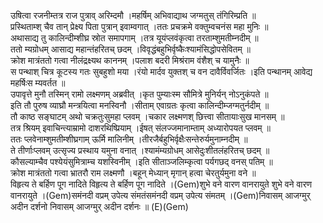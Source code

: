 

  
उषित्वा रजनीम्तत्र राज पुत्राव् अरिम्दमौ ।महर्षिम् अभिवाद्याथ जग्मतुस् तंगिरिम्प्रति  ॥   
प्रस्थिताम्श् चैव तान् प्रेक्ष्य पिता पुत्रान् इवाम्वगात् ।ततः प्रचक्रमे वक्तुम्वचनंस महा मुनिः  ॥   
अथासाद्य तु कालिन्दीम्शीघ्र स्रोत समापगाम् ।तत्र यूयंप्लवंकृत्वा तरताम्शुमतीम्नदीम्  ॥   
ततो म्यग्रोधम् आसाद्य महान्तंहरितच् छदम् ।विवृद्धंबहुभिर्वृष्कैःश्यामंसिद्धोपसेवितम्  ॥   
क्रोश मात्रंततो गत्वा नीलंद्रक्ष्यथ काननम् ।पलाश बदरी मिश्रंराम वंशैश् च यामुनैः  ॥   
स पन्थाश् चित्र कूटस्य गतः सुबहुशो मया ।रंयो मार्दव युक्तश् च वन दावैर्विवर्जितः ।इति पन्थानम् आवेद्य महर्षिःस म्यवर्तत  ॥   
उपावृत्ते मुनौ तस्मिन् रामो लक्ष्मणम् अब्रवीत् ।कृत पुम्याःस्म सौमित्रे मुनिर्यन् नोऽनुकंपते  ॥   
इति तौ पुरुष व्याघ्रौ मन्त्रयित्वा मनस्विनौ ।सीताम् एवाग्रतः कृत्वा कालिन्दीम्जग्मतुर्नदीम्  ॥   
तौ काष्ठ सङ्घाटम् अथो चक्रतुःसुमहा प्लवम् ।चकार लक्ष्मणश् छित्त्वा सीतायाःसुख मानसम्  ॥   
तत्र श्रियम् इवाचिन्त्याम्रामो दाशरथिष्प्रियाम् ।ईषत् संलज्जमानाम्ताम् अध्यारोपयत प्लवम्  ॥   
ततः प्लवेनाम्शुमतीम्शीघ्रगाम् ऊर्मि मालिनीम् ।तीरजैर्बहुभिर्वृक्षैःसन्तेरुर्यमुनाम्नदीम्  ॥   
ते तीर्णाःप्लवम् उत्सृज्य प्रस्थाय यमुना वनात् ।श्यामंम्यग्रोधम् आसेदुःशीतलंहरितच् छदम्  ॥   
कौसल्याम्चैव पश्येयंसुमित्राम्च यशस्विनीम् ।इति सीताञ्जलिम्कृत्वा पर्यगछद् वनस् पतिम्  ॥   
क्रोश मात्रंततो गत्वा भ्रातरौ राम लक्ष्मणौ ।बहून् मेध्यान् मृगान् हत्वा चेरतुर्यमुना वने  ॥   
विहृत्य ते बर्हिण पूग नादिते विहृत्य ते बर्हिण पूग नादिते ।(Gem)शुभे वने वारण वानरायुते शुभे वने वारण वानरायुते ।(Gem)समंनदी वप्रम् उपेत्य संमतंसमंनदी वप्रम् उपेत्य संमतम् ।(Gem)निवासम् आजग्मुर् अदीन दर्शनो निवासम् आजग्मुर् अदीन दर्शनः  ॥ (E)(Gem)  
